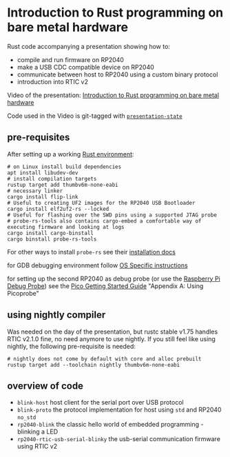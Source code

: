 # Introduction to Rust programming on bare metal hardware

Rust code accompanying a presentation showing how to:

- compile and run firmware on RP2040
- make a USB CDC compatible device on RP2040
- communicate between host to RP2040 using a custom binary protocol
- introduction into RTIC v2

Video of the presentation: [Introduction to Rust programming on bare metal hardware](https://youtu.be/KECu_piSM5s)

Code used in the Video is git-tagged with [`presentation-state`](https://github.com/bedroombuilds/pico-usb/tree/presentation-state)

## pre-requisites

After setting up a working [Rust environment](https://rustup.rs/):

```shell
# on Linux install build dependencies
apt install libudev-dev
# install compilation targets
rustup target add thumbv6m-none-eabi
# necessary linker
cargo install flip-link
# Useful to creating UF2 images for the RP2040 USB Bootloader
cargo install elf2uf2-rs --locked
# Useful for flashing over the SWD pins using a supported JTAG probe
# probe-rs-tools also contains cargo-embed a comfortable way of executing firmware and looking at logs
cargo install cargo-binstall
cargo binstall probe-rs-tools
```

For other ways to install `probe-rs` see their [installation docs](https://probe.rs/docs/getting-started/installation/)

for GDB debugging environment follow [OS Specific instructions](https://docs.rust-embedded.org/book/intro/install.html#os-specific-instructions)

for setting up the second RP2040 as debug probe (or use the [Raspberry Pi Debug Probe](https://www.raspberrypi.com/products/debug-probe/)) see the [Pico Getting Started Guide](https://datasheets.raspberrypi.com/pico/getting-started-with-pico.pdf) "Appendix A: Using Picoprobe"

## using nightly compiler

Was needed on the day of the presentation, but rustc stable v1.75 handles RTIC v2.1.0 fine, no need anymore to use nightly.
If you still feel like using nightly, the following pre-requisite is needed:

```shell
# nightly does not come by default with core and alloc prebuilt
rustup target add --toolchain nightly thumbv6m-none-eabi
```

## overview of code

- `blink-host` host client for the serial port over USB protocol
- `blink-proto` the protocol implementation for host using `std` and RP2040 `no_std`
- `rp2040-blink` the classic hello world of embedded programming - blinking a LED
- `rp2040-rtic-usb-serial-blinky` the usb-serial communication firmware using RTIC v2
